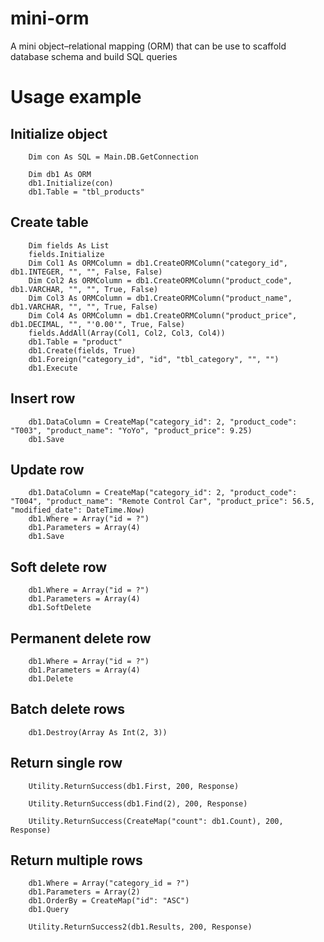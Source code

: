 # mini-orm
A mini object–relational mapping (ORM) that can be use to scaffold database schema and build SQL queries

# Usage example

## Initialize object
```
    Dim con As SQL = Main.DB.GetConnection

    Dim db1 As ORM
    db1.Initialize(con)
    db1.Table = "tbl_products"
```

## Create table
```
    Dim fields As List
    fields.Initialize
    Dim Col1 As ORMColumn = db1.CreateORMColumn("category_id", db1.INTEGER, "", "", False, False)
    Dim Col2 As ORMColumn = db1.CreateORMColumn("product_code", db1.VARCHAR, "", "", True, False)
    Dim Col3 As ORMColumn = db1.CreateORMColumn("product_name", db1.VARCHAR, "", "", True, False)
    Dim Col4 As ORMColumn = db1.CreateORMColumn("product_price", db1.DECIMAL, "", "'0.00'", True, False)
    fields.AddAll(Array(Col1, Col2, Col3, Col4))
    db1.Table = "product"
    db1.Create(fields, True)
    db1.Foreign("category_id", "id", "tbl_category", "", "")
    db1.Execute

```

## Insert row
```
    db1.DataColumn = CreateMap("category_id": 2, "product_code": "T003", "product_name": "YoYo", "product_price": 9.25)
    db1.Save
```

## Update row
```
    db1.DataColumn = CreateMap("category_id": 2, "product_code": "T004", "product_name": "Remote Control Car", "product_price": 56.5, "modified_date": DateTime.Now)
    db1.Where = Array("id = ?")
    db1.Parameters = Array(4)
    db1.Save
```

## Soft delete row
```
    db1.Where = Array("id = ?")
    db1.Parameters = Array(4)
    db1.SoftDelete
```

## Permanent delete row
```
    db1.Where = Array("id = ?")
    db1.Parameters = Array(4)
    db1.Delete
```

## Batch delete rows
```
    db1.Destroy(Array As Int(2, 3))
```

## Return single row
```
    Utility.ReturnSuccess(db1.First, 200, Response)
```
```
    Utility.ReturnSuccess(db1.Find(2), 200, Response)
```
```
    Utility.ReturnSuccess(CreateMap("count": db1.Count), 200, Response)
```

## Return multiple rows
```
    db1.Where = Array("category_id = ?")
    db1.Parameters = Array(2)
    db1.OrderBy = CreateMap("id": "ASC")
    db1.Query

    Utility.ReturnSuccess2(db1.Results, 200, Response)
```

